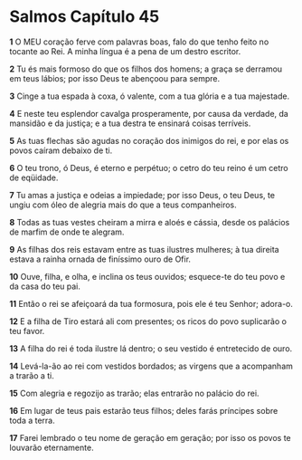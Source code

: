 # Salmos Capítulo 45

**1** 	O MEU coração ferve com palavras boas, falo do que tenho feito no tocante ao Rei. A minha língua é a pena de um destro escritor.

**2** 	Tu és mais formoso do que os filhos dos homens; a graça se derramou em teus lábios; por isso Deus te abençoou para sempre.

**3** 	Cinge a tua espada à coxa, ó valente, com a tua glória e a tua majestade.

**4** 	E neste teu esplendor cavalga prosperamente, por causa da verdade, da mansidão e da justiça; e a tua destra te ensinará coisas terríveis.

**5** 	As tuas flechas são agudas no coração dos inimigos do rei, e por elas os povos caíram debaixo de ti.

**6** 	O teu trono, ó Deus, é eterno e perpétuo; o cetro do teu reino é um cetro de eqüidade.

**7** 	Tu amas a justiça e odeias a impiedade; por isso Deus, o teu Deus, te ungiu com óleo de alegria mais do que a teus companheiros.

**8** 	Todas as tuas vestes cheiram a mirra e aloés e cássia, desde os palácios de marfim de onde te alegram.

**9** 	As filhas dos reis estavam entre as tuas ilustres mulheres; à tua direita estava a rainha ornada de finíssimo ouro de Ofir.

**10** 	Ouve, filha, e olha, e inclina os teus ouvidos; esquece-te do teu povo e da casa do teu pai.

**11** 	Então o rei se afeiçoará da tua formosura, pois ele é teu Senhor; adora-o.

**12** 	E a filha de Tiro estará ali com presentes; os ricos do povo suplicarão o teu favor.

**13** 	A filha do rei é toda ilustre lá dentro; o seu vestido é entretecido de ouro.

**14** 	Levá-la-ão ao rei com vestidos bordados; as virgens que a acompanham a trarão a ti.

**15** 	Com alegria e regozijo as trarão; elas entrarão no palácio do rei.

**16** 	Em lugar de teus pais estarão teus filhos; deles farás príncipes sobre toda a terra.

**17** 	Farei lembrado o teu nome de geração em geração; por isso os povos te louvarão eternamente.

